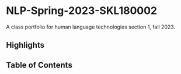 # NLP-Spring-2023-SKL180002
A class portfolio for human language technologies section 1, fall 2023.

## **Highlights**

## **Table of Contents**
